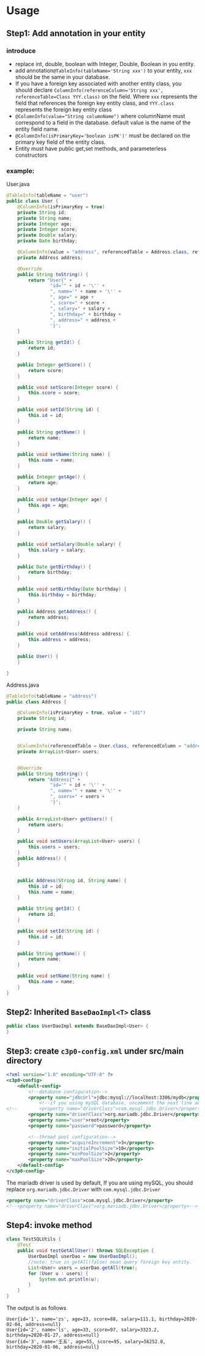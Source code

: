 # Usage
## Step1: Add annotation in your entity
### introduce
- replace int, double, boolean with Integer, Double, Boolean in you entity.
- add annotation`@TableInfo(tableName='String xxx')` to your entity, `xxx` should be the same in your database.
- If you have a foreign key associated with another entity class, 
    you should declare `ColumnInfo(referenceColumn='String xxx', referenceTable=Class YYY.class)` on the field.
    Where `xxx` represents the field that references the   foreign key entity class, 
    and `YYY.class` represents the foreign key entity class 
- `@ColumnInfo(value="String columnName")` where columnName must correspond to a field in the database. 
    default value is the name of the entity field name.
- `@ColumnInfo(isPrimaryKey='boolean isPK')'` must be declared on the primary key field of the entity class.
- Entity must have public get,set methods, and parameterless constructors
    
### example:
User.java
```java
@TableInfo(tableName = "user")
public class User {
    @ColumnInfo(isPrimaryKey = true)
    private String id;
    private String name;
    private Integer age;
    private Integer score;
    private Double salary;
    private Date birthday;

    @ColumnInfo(value = "address", referencedTable = Address.class, referencedColumn = "id1")
    private Address address;

    @Override
    public String toString() {
        return "User{" +
                "id='" + id + '\'' +
                ", name='" + name + '\'' +
                ", age=" + age +
                ", score=" + score +
                ", salary=" + salary +
                ", birthday=" + birthday +
                ", address=" + address +
                '}';
    }

    public String getId() {
        return id;
    }

    public Integer getScore() {
        return score;
    }

    public void setScore(Integer score) {
        this.score = score;
    }

    public void setId(String id) {
        this.id = id;
    }

    public String getName() {
        return name;
    }

    public void setName(String name) {
        this.name = name;
    }

    public Integer getAge() {
        return age;
    }

    public void setAge(Integer age) {
        this.age = age;
    }

    public Double getSalary() {
        return salary;
    }

    public void setSalary(Double salary) {
        this.salary = salary;
    }

    public Date getBirthday() {
        return birthday;
    }

    public void setBirthday(Date birthday) {
        this.birthday = birthday;
    }

    public Address getAddress() {
        return address;
    }

    public void setAddress(Address address) {
        this.address = address;
    }

    public User() {
    }

}

```

Address.java
```java
@TableInfo(tableName = "address")
public class Address {

    @ColumnInfo(isPrimaryKey = true, value = "id1")
    private String id;

    private String name;


    @ColumnInfo(referencedTable = User.class, referencedColumn = "address")
    private ArrayList<User> users;


    @Override
    public String toString() {
        return "Address{" +
                "id='" + id + '\'' +
                ", name='" + name + '\'' +
                ", users=" + users +
                '}';
    }

    public ArrayList<User> getUsers() {
        return users;
    }

    public void setUsers(ArrayList<User> users) {
        this.users = users;
    }
    public Address() {
    }


    public Address(String id, String name) {
        this.id = id;
        this.name = name;
    }

    public String getId() {
        return id;
    }

    public void setId(String id) {
        this.id = id;
    }

    public String getName() {
        return name;
    }

    public void setName(String name) {
        this.name = name;
    }
}
```

## Step2: Inherited `BaseDaoImpl<T>` class
```java
public class UserDaoImpl extends BaseDaoImpl<User> {
}
```

## Step3: create `c3p0-config.xml` under src/main directory
```xml
<?xml version="1.0" encoding="UTF-8" ?>
<c3p0-config>
    <default-config>
        <!--database configuration-->
        <property name="jdbcUrl">jdbc:mysql://localhost:3306/mydb</property>
            <!--if you using mySQL database, uncomment the next line and comment the second line-->
<!--        <property name="driverClass">com.mysql.jdbc.Driver</property>-->
        <property name="driverClass">org.mariadb.jdbc.Driver</property>
        <property name="user">root</property>
        <property name="password">password</property>

        <!--thread pool configuration-->
        <property name="acquireIncrement">3</property>
        <property name="initialPoolSize">10</property>
        <property name="minPoolSize">2</property>
        <property name="maxPoolSize">20</property>
    </default-config>
</c3p0-config>

```
The mariadb driver is used by default, 
 If you are using mySQL, you should replace `org.mariadb.jdbc.Driver` with `com.mysql.jdbc.Driver`
```xml
<property name="driverClass">com.mysql.jdbc.Driver</property>
<!--<property name="driverClass">org.mariadb.jdbc.Driver</property>-->
```

## Step4: invoke method
```java
class TestSQLUtils {
    @Test
    public void testGetAllUser() throws SQLException {
        UserDaoImpl userDao = new UserDaoImpl();
        //note: true in getAll(false) mean query foreign key entity.
        List<User> users = userDao.getAll(true);
        for (User u : users) {
            System.out.println(u);
        }
    }
}
```
The output is as follows
```
User{id='1', name='zs', age=23, score=88, salary=111.1, birthday=2020-02-04, address=null}
User{id='2', name='ls', age=33, score=97, salary=3323.2, birthday=2020-01-27, address=null}
User{id='3', name='王五', age=55, score=95, salary=56252.0, birthday=2020-01-06, address=null}
```



